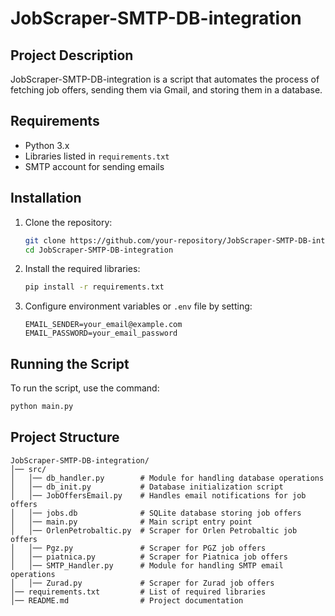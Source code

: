 # JobScraper-SMTP-DB-integration

## Project Description
JobScraper-SMTP-DB-integration is a script that automates the process of fetching job offers, sending them via Gmail, and storing them in a database.

## Requirements
- Python 3.x
- Libraries listed in `requirements.txt`
- SMTP account for sending emails

## Installation
1. Clone the repository:
   ```sh
   git clone https://github.com/your-repository/JobScraper-SMTP-DB-integration.git
   cd JobScraper-SMTP-DB-integration
   ```
2. Install the required libraries:
   ```sh
   pip install -r requirements.txt
   ```
3. Configure environment variables or `.env` file by setting:
   ```env
   EMAIL_SENDER=your_email@example.com
   EMAIL_PASSWORD=your_email_password
   ```

## Running the Script
To run the script, use the command:
```sh
python main.py
```

## Project Structure
```
JobScraper-SMTP-DB-integration/
│── src/
│   │── db_handler.py        # Module for handling database operations
│   │── db_init.py           # Database initialization script
│   │── JobOffersEmail.py    # Handles email notifications for job offers
│   │── jobs.db              # SQLite database storing job offers
│   │── main.py              # Main script entry point
│   │── OrlenPetrobaltic.py  # Scraper for Orlen Petrobaltic job offers
│   │── Pgz.py               # Scraper for PGZ job offers
│   │── piatnica.py          # Scraper for Piatnica job offers
│   │── SMTP_Handler.py      # Module for handling SMTP email operations
│   │── Zurad.py             # Scraper for Zurad job offers
│── requirements.txt         # List of required libraries
│── README.md                # Project documentation
```


